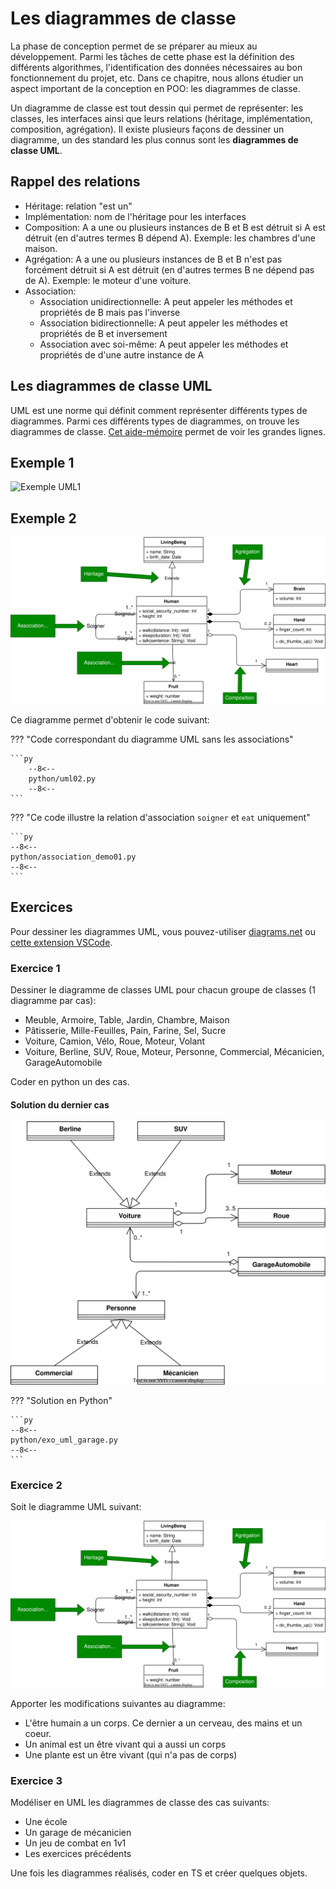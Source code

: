 # Les diagrammes de classe

La phase de conception permet de se préparer au mieux au développement.
Parmi les tâches de cette phase est la définition des différents algorithmes, l'identification des données nécessaires au bon fonctionnement du projet, etc.
Dans ce chapitre, nous allons étudier un aspect important de la conception en POO: les diagrammes de classe.

Un diagramme de classe est tout dessin qui permet de représenter: les classes, les interfaces ainsi que leurs relations (héritage, implémentation, composition, agrégation). Il existe plusieurs façons de dessiner un diagramme, un des standard les plus connus sont les **diagrammes de classe UML**.

## Rappel des relations

- Héritage: relation "est un"
- Implémentation: nom de l'héritage pour les interfaces
- Composition: A a une ou plusieurs instances de B et B est détruit si A est détruit (en d'autres termes B dépend A). Exemple: les chambres d'une maison.
- Agrégation: A a une ou plusieurs instances de B et B n'est pas forcément détruit si A est détruit (en d'autres termes B ne dépend pas de A). Exemple: le moteur d'une voiture.
- Association:
    - Association unidirectionnelle: A peut appeler les méthodes et propriétés de B mais pas l'inverse
    - Association bidirectionnelle: A peut appeler les méthodes et propriétés de B et inversement
    - Association avec soi-même: A peut appeler les méthodes et propriétés de d'une autre instance de A

## Les diagrammes de classe UML

UML est une norme qui définit comment représenter différents types de diagrammes.
Parmi ces différents types de diagrammes, on trouve les diagrammes de classe.
[Cet aide-mémoire](https://khalilstemmler.com/articles/uml-cheatsheet/) permet de voir les grandes lignes.

## Exemple 1

![Exemple UML1](./img/uml01.drawio.svg)

## Exemple 2

![Exemple UML](./img/uml02.drawio.svg)

Ce diagramme permet d'obtenir le code suivant:

??? "Code correspondant du diagramme UML sans les associations"

    ```py
        --8<--
        python/uml02.py
        --8<--
    ```

??? "Ce code illustre la relation d'association `soigner` et `eat` uniquement"

    ```py
    --8<--
    python/association_demo01.py
    --8<--
    ```

## Exercices

Pour dessiner les diagrammes UML, vous pouvez-utiliser [diagrams.net](https://www.diagrams.net/) ou [cette extension VSCode](https://marketplace.visualstudio.com/items?itemName=hediet.vscode-drawio).

### Exercice 1

Dessiner le diagramme de classes UML pour chacun groupe de classes (1 diagramme par cas):

- Meuble, Armoire, Table, Jardin, Chambre, Maison
- Pâtisserie, Mille-Feuilles, Pain, Farine, Sel, Sucre
- Voiture, Camion, Vélo, Roue, Moteur, Volant
- Voiture, Berline, SUV, Roue, Moteur, Personne, Commercial, Mécanicien, GarageAutomobile

Coder en python un des cas.

#### Solution du dernier cas

![Exemple UML](./img/ex1-garage.drawio.svg)

??? "Solution en Python"

    ```py
    --8<--
    python/exo_uml_garage.py
    --8<--
    ```

### Exercice 2

Soit le diagramme UML suivant:

![Exemple UML](./img/uml02.drawio.svg)

Apporter les modifications suivantes au diagramme:

- L'être humain a un corps. Ce dernier a un cerveau, des mains et un coeur.
- Un animal est un être vivant qui a aussi un corps
- Une plante est un être vivant (qui n'a pas de corps)

### Exercice 3

Modéliser en UML les diagrammes de classe des cas suivants:

- Une école
- Un garage de mécanicien
- Un jeu de combat en 1v1
- Les exercices précédents

Une fois les diagrammes réalisés, coder en TS et créer quelques objets.
